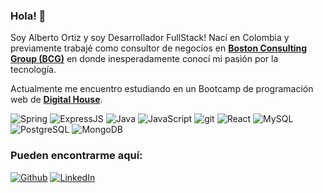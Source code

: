 <!---
### Hi there 👋

  <img alt="AWS" src="https://img.shields.io/badge/-AWS-373F56?logo=aws&logoColor=white" />
  <img alt="TypeScript" src="https://img.shields.io/badge/-TypeScript-007ACC?style=flat-square&logo=typescript&logoColor=white" />
  <img alt="MongoDB" src="https://img.shields.io/badge/-MongoDB-13aa52?style=flat-square&logo=mongodb&logoColor=white" />
-->

### Hola! 👋

<p>Soy Alberto Ortiz y soy Desarrollador FullStack! Nací en Colombia y previamente trabajé como consultor de negocios en <a href="https://www.bcg.com/about/overview"><b>Boston Consulting Group (BCG)</b></a> en donde inesperadamente conocí mi pasión por la tecnología.</p>
<p>Actualmente me encuentro estudiando en un Bootcamp de programación web de <a href="https://www.digitalhouse.com/"><b>Digital House</b></a>.</p>

<p>
  <img alt="Spring" src="https://img.shields.io/badge/-Spring-%236DB33F.svg?style=plastic&logo=spring&logoColor=white" />
  <img alt="ExpressJS" src="https://img.shields.io/badge/ExpressJS-%23404d59.svg?style=plastic&logo=express&logoColor=%2361DAFB" />
  <img alt="Java" src="https://img.shields.io/badge/-Java-%23ED8B00.svg?style=plastic&logo=java&logoColor=white" />
  <img alt="JavaScript" src="https://img.shields.io/badge/JavaScript-%23323330.svg?style=plastic&logo=javascript&logoColor=%23F7DF1E" />
  <img alt="git" src="https://img.shields.io/badge/-Git-F05032?style=plastic&logo=git&logoColor=white" />
  <img alt="React" src="https://img.shields.io/badge/-React-%2320232a.svg?style=plastic&logo=react&logoColor=%2361DAFB" />
<!--
  <img alt="Docker" src="https://img.shields.io/badge/-Docker-46a2f1?style=plastic&logo=docker&logoColor=white" />
-->
  <img alt="MySQL" src="https://img.shields.io/badge/MySQL-00000F?style=plastic&logo=mysql&logoColor=white" />
  <img alt="PostgreSQL" src="https://img.shields.io/badge/PostgreSQL-%23316192.svg?style=plastic&logo=postgresql&logoColor=white)" />
  <img alt="MongoDB" src="https://img.shields.io/badge/MongoDB-%234ea94b.svg?style=plastic&logo=mongodb&logoColor=white" />
</p>

<h3>Pueden encontrarme aquí:</h3>
<p>
  <a href="https://github.com/tizor98" target="_blank"><img alt="Github" src="https://img.shields.io/badge/GitHub-%2312100E.svg?&style=for-the-badge&logo=Github&logoColor=white" /></a> <a href="https://www.linkedin.com/in/baob/" target="_blank"><img alt="LinkedIn" src="https://img.shields.io/badge/linkedin-%230077B5.svg?&style=for-the-badge&logo=linkedin&logoColor=white" /></a>
</p>
